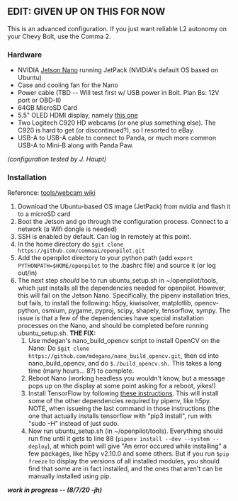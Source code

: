 ## EDIT: GIVEN UP ON THIS FOR NOW ##
This is an advanced configuration. If you just want reliable L2 autonomy on your Chevy Bolt, use the Comma 2.
### Hardware ###
* NVIDIA [Jetson Nano](https://developer.nvidia.com/buy-jetson?product=jetson_nano&location=US) running JetPack (NVIDIA's default OS based on Ubuntu)
* Case and cooling fan for the Nano
* Power cable (TBD -- Will test first w/ USB power in Bolt. Plan Bs: 12V port or OBD-II)
* 64GB MicroSD Card 
* 5.5" OLED HDMI display, namely [this one](https://www.amazon.com/5-5inch-HDMI-AMOLED-Resolution-Capacitive/dp/B07N8WWDRK)
* Two Logitech C920 HD webcams (or one plus something else). The C920 is hard to get (or discontinued?), so I resorted to eBay.
* USB-A to USB-A cable to connect to Panda, or much more common USB-A to Mini-B along with Panda Paw.

*(configuration tested by J. Haupt)*

### Installation ###
Reference: [tools/webcam wiki](https://github.com/commaai/openpilot/tree/master/tools/webcam)
1. Download the Ubuntu-based OS image (JetPack) from nvidia and flash it to a microSD card
2. Boot the Jetson and go through the configuration process. Connect to a network (a Wifi dongle is needed)
3. SSH is enabled by default. Can log in remotely at this point.
4. In the home directory do `$git clone https://github.com/commaai/openpilot.git`
5. Add the openpilot directory to your python path (add `export PYTHONPATH=$HOME/openpilot` to the .bashrc file) and source it (or log out/in)
6. The next step *should* be to run ubuntu_setup.sh in ~/openpilot/tools, which just installs all the dependencies needed for openpilot. However, this will fail on the Jetson Nano. Specifically, the pipenv installation tries, but fails, to install the following: h5py, kiwisolver, matplotlib, opencv-python, osmium, pygame, pyproj, scipy, shapely, tensorflow, sympy. The issue is that a few of the dependencies have special installation processes on the Nano, and should be completed before running ubuntu_setup.sh. **THE FIX:**
    1. Use mdegan's nano_build_opencv script to install OpenCV on the Nano: Do `$git clone https://github.com/mdegans/nano_build_opencv.git`, then cd into nano_build_opencv, and do `$./build_opencv.sh.` This takes a long time (many hours... 8?) to complete.
    2. Reboot Nano (working headless you wouldn't know, but a message pops up on the display at some point asking for a reboot, yikes!)
    3. Install TensorFlow by following [these instructions](https://docs.nvidia.com/deeplearning/frameworks/install-tf-jetson-platform/index.html). This will install some of the other dependencies required by pipenv, like h5py. NOTE, when issueing the last command in those instructions (the one that actually installs tensorflow with "pip3 install", run with "sudo -H" instead of just sudo.
    4. Now run ubuntu_setup.sh (in ~/openpilot/tools). Everything should run fine until it gets to line 88 (`pipenv install --dev --system --deploy`), at which point will give "An error occured while installing" a few packages, like h5py v2.10.0 and some others. But if you run `$pip freeze` to display the versions of all installed modules, you should find that some are in fact installed, and the ones that aren't can be manually installed using pip.

***work in progress -- (8/7/20 -jh)***